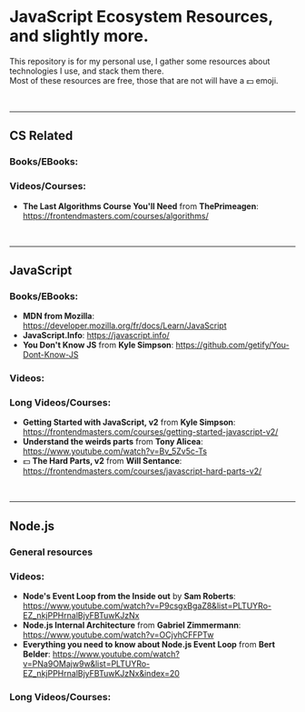 # JavaScript Ecosystem Resources, and slightly more.
This repository is for my personal use, I gather some resources about technologies I use,
and stack them there. <br>
Most of these resources are free, those that are not will have a :dollar: emoji.

<br><hr>

## CS Related
### Books/EBooks:

### Videos/Courses:
- **The Last Algorithms Course You'll Need** from **ThePrimeagen**: https://frontendmasters.com/courses/algorithms/

<br><hr>

## JavaScript
### Books/EBooks:
- **MDN from Mozilla**: https://developer.mozilla.org/fr/docs/Learn/JavaScript
- **JavaScript.Info**: https://javascript.info/
- **You Don't Know JS** from **Kyle Simpson**: https://github.com/getify/You-Dont-Know-JS

### Videos:

### Long Videos/Courses:
- **Getting Started with JavaScript, v2** from **Kyle Simpson**: https://frontendmasters.com/courses/getting-started-javascript-v2/
- **Understand the weirds parts** from **Tony Alicea**: https://www.youtube.com/watch?v=Bv_5Zv5c-Ts
- :dollar: **The Hard Parts, v2** from **Will Sentance**: https://frontendmasters.com/courses/javascript-hard-parts-v2/

<br><hr>

## Node.js
### General resources

### Videos:
- **Node's Event Loop from the Inside out** by **Sam Roberts**: https://www.youtube.com/watch?v=P9csgxBgaZ8&list=PLTUYRo-EZ_nkjPPHrnalBjyFBTuwKJzNx
- **Node.js Internal Architecture** from **Gabriel Zimmermann**: https://www.youtube.com/watch?v=OCjvhCFFPTw
- **Everything you need to know about Node.js Event Loop** from **Bert Belder**: https://www.youtube.com/watch?v=PNa9OMajw9w&list=PLTUYRo-EZ_nkjPPHrnalBjyFBTuwKJzNx&index=20

### Long Videos/Courses:
